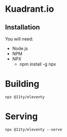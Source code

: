 # Kuadrant.io

## Installation

You will need:

* Node.js 
* NPM
* NPX
  * npm install -g npx

# Building
`npx @11ty/eleventy`

# Serving
`npx @11ty/eleventy --serve`